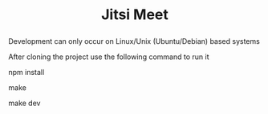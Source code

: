# <p align="center">Jitsi Meet</p>

Development can only occur on Linux/Unix (Ubuntu/Debian) based systems

After cloning the project use the following command to run it

npm install 

make

make dev
